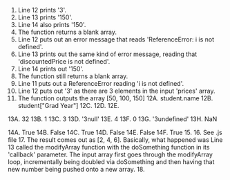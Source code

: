 1. Line 12 prints '3'.
2. Line 13 prints '150'.
3. Line 14 also prints '150'.
4. The function returns a blank array.
5. Line 12 puts out an error message that reads 'ReferenceError: i is not defined'.
6. Line 13 prints out the same kind of error message, reading that 'discountedPrice is not defined'.
7. Line 14 prints out '150'.
8. The function still returns a blank array.
9. Line 11 puts out a ReferenceError reading 'i is not defined'.
10. Line 12 puts out '3' as there are 3 elements in the input 'prices' array.
11. The function outputs the array [50, 100, 150]
12A. student.name
12B. student["Grad Year"]
12C.
12D.
12E.

13A. 32
13B. 1
13C. 3
13D. '3null'
13E. 4
13F. 0
13G. '3undefined'
13H. NaN

14A. True
14B. False
14C. True
14D. False
14E. False
14F. True
15.
16. See .js file
17. The result comes out as [2, 4, 6]. Basically, what happened was Line 13 called the modifyArray function with the doSomething function in its 'callback' parameter. The input array first goes through the modifyArray loop, incrementally being doubled via doSomething and then having that new number being pushed onto a new array.
18. 

